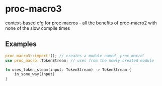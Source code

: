 # proc-macro3
context-based cfg for proc macros - all the benefits of proc-macro2 with none of the slow compile times

## Examples
```rust
proc_macro3::import!(); // creates a module named 'proc_macro'
use proc_macro::TokenStream; // uses from the newly created module

fn uses_token_steam(input: TokenStream) -> TokenStream {
    in_some_way(input)
}
```
